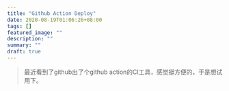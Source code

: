 ```yaml
---
title: "Github Action Deploy"
date: 2020-08-19T01:06:26+08:00
tags: []
featured_image: ""
description: ""
summary: ""
draft: true
---
```


> 最近看到了github出了个github action的CI工具，感觉挺方便的，于是想试用下。
